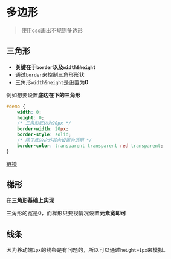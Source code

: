 # 多边形
> 使用css画出不规则多边形

## 三角形

* **关键在于`border`以及`width&height`**
* 通过`border`来控制三角形形状
* 三角形`width&height`是设置为**0**

例如想要设置**底边在下的三角形**

```css
#demo {
    width: 0;
    height: 0;
    /* 三角形底边为20px */
    border-width: 20px; 
    border-style: solid;
    /* 除了底边之外其余设置为透明 */
    border-color: transparent transparent red transparent;
}
```

[链接](https://www.zhangxinxu.com/wordpress/2010/05/css-border%E4%B8%89%E8%A7%92%E3%80%81%E5%9C%86%E8%A7%92%E5%9B%BE%E5%BD%A2%E7%94%9F%E6%88%90%E6%8A%80%E6%9C%AF%E7%AE%80%E4%BB%8B/)

## 梯形

在**三角形基础上实现**

三角形的宽是0，而梯形只要视情况设置**元素宽即可**

## 线条

因为移动端`1px`的线条是有问题的，所以可以通过`height=1px`来模拟。